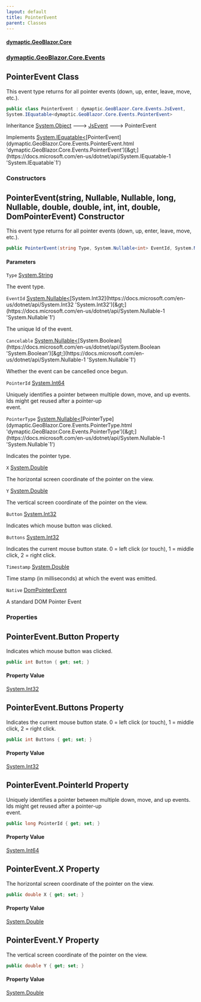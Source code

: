 ```yaml
---
layout: default
title: PointerEvent
parent: Classes
---
```

#### [dymaptic.GeoBlazor.Core](index.html 'index')
### [dymaptic.GeoBlazor.Core.Events](index.html#dymaptic.GeoBlazor.Core.Events 'dymaptic.GeoBlazor.Core.Events')

## PointerEvent Class

This event type returns for all pointer events (down, up, enter, leave, move, etc.).

```csharp
public class PointerEvent : dymaptic.GeoBlazor.Core.Events.JsEvent,
System.IEquatable<dymaptic.GeoBlazor.Core.Events.PointerEvent>
```

Inheritance [System.Object](https://docs.microsoft.com/en-us/dotnet/api/System.Object 'System.Object') &#129106; [JsEvent](dymaptic.GeoBlazor.Core.Events.JsEvent.html 'dymaptic.GeoBlazor.Core.Events.JsEvent') &#129106; PointerEvent

Implements [System.IEquatable&lt;](https://docs.microsoft.com/en-us/dotnet/api/System.IEquatable-1 'System.IEquatable`1')[PointerEvent](dymaptic.GeoBlazor.Core.Events.PointerEvent.html 'dymaptic.GeoBlazor.Core.Events.PointerEvent')[&gt;](https://docs.microsoft.com/en-us/dotnet/api/System.IEquatable-1 'System.IEquatable`1')
### Constructors

<a name='dymaptic.GeoBlazor.Core.Events.PointerEvent.PointerEvent(string,System.Nullable_int_,System.Nullable_bool_,long,System.Nullable_dymaptic.GeoBlazor.Core.Events.PointerType_,double,double,int,int,double,dymaptic.GeoBlazor.Core.Events.DomPointerEvent)'></a>

## PointerEvent(string, Nullable<int>, Nullable<bool>, long, Nullable<PointerType>, double, double, int, int, double, DomPointerEvent) Constructor

This event type returns for all pointer events (down, up, enter, leave, move, etc.).

```csharp
public PointerEvent(string Type, System.Nullable<int> EventId, System.Nullable<bool> Cancelable, long PointerId, System.Nullable<dymaptic.GeoBlazor.Core.Events.PointerType> PointerType, double X, double Y, int Button, int Buttons, double Timestamp, dymaptic.GeoBlazor.Core.Events.DomPointerEvent Native);
```
#### Parameters

<a name='dymaptic.GeoBlazor.Core.Events.PointerEvent.PointerEvent(string,System.Nullable_int_,System.Nullable_bool_,long,System.Nullable_dymaptic.GeoBlazor.Core.Events.PointerType_,double,double,int,int,double,dymaptic.GeoBlazor.Core.Events.DomPointerEvent).Type'></a>

`Type` [System.String](https://docs.microsoft.com/en-us/dotnet/api/System.String 'System.String')

The event type.

<a name='dymaptic.GeoBlazor.Core.Events.PointerEvent.PointerEvent(string,System.Nullable_int_,System.Nullable_bool_,long,System.Nullable_dymaptic.GeoBlazor.Core.Events.PointerType_,double,double,int,int,double,dymaptic.GeoBlazor.Core.Events.DomPointerEvent).EventId'></a>

`EventId` [System.Nullable&lt;](https://docs.microsoft.com/en-us/dotnet/api/System.Nullable-1 'System.Nullable`1')[System.Int32](https://docs.microsoft.com/en-us/dotnet/api/System.Int32 'System.Int32')[&gt;](https://docs.microsoft.com/en-us/dotnet/api/System.Nullable-1 'System.Nullable`1')

The unique Id of the event.

<a name='dymaptic.GeoBlazor.Core.Events.PointerEvent.PointerEvent(string,System.Nullable_int_,System.Nullable_bool_,long,System.Nullable_dymaptic.GeoBlazor.Core.Events.PointerType_,double,double,int,int,double,dymaptic.GeoBlazor.Core.Events.DomPointerEvent).Cancelable'></a>

`Cancelable` [System.Nullable&lt;](https://docs.microsoft.com/en-us/dotnet/api/System.Nullable-1 'System.Nullable`1')[System.Boolean](https://docs.microsoft.com/en-us/dotnet/api/System.Boolean 'System.Boolean')[&gt;](https://docs.microsoft.com/en-us/dotnet/api/System.Nullable-1 'System.Nullable`1')

Whether the event can be cancelled once begun.

<a name='dymaptic.GeoBlazor.Core.Events.PointerEvent.PointerEvent(string,System.Nullable_int_,System.Nullable_bool_,long,System.Nullable_dymaptic.GeoBlazor.Core.Events.PointerType_,double,double,int,int,double,dymaptic.GeoBlazor.Core.Events.DomPointerEvent).PointerId'></a>

`PointerId` [System.Int64](https://docs.microsoft.com/en-us/dotnet/api/System.Int64 'System.Int64')

Uniquely identifies a pointer between multiple down, move, and up events. Ids might get reused after a pointer-up  
event.

<a name='dymaptic.GeoBlazor.Core.Events.PointerEvent.PointerEvent(string,System.Nullable_int_,System.Nullable_bool_,long,System.Nullable_dymaptic.GeoBlazor.Core.Events.PointerType_,double,double,int,int,double,dymaptic.GeoBlazor.Core.Events.DomPointerEvent).PointerType'></a>

`PointerType` [System.Nullable&lt;](https://docs.microsoft.com/en-us/dotnet/api/System.Nullable-1 'System.Nullable`1')[PointerType](dymaptic.GeoBlazor.Core.Events.PointerType.html 'dymaptic.GeoBlazor.Core.Events.PointerType')[&gt;](https://docs.microsoft.com/en-us/dotnet/api/System.Nullable-1 'System.Nullable`1')

Indicates the pointer type.

<a name='dymaptic.GeoBlazor.Core.Events.PointerEvent.PointerEvent(string,System.Nullable_int_,System.Nullable_bool_,long,System.Nullable_dymaptic.GeoBlazor.Core.Events.PointerType_,double,double,int,int,double,dymaptic.GeoBlazor.Core.Events.DomPointerEvent).X'></a>

`X` [System.Double](https://docs.microsoft.com/en-us/dotnet/api/System.Double 'System.Double')

The horizontal screen coordinate of the pointer on the view.

<a name='dymaptic.GeoBlazor.Core.Events.PointerEvent.PointerEvent(string,System.Nullable_int_,System.Nullable_bool_,long,System.Nullable_dymaptic.GeoBlazor.Core.Events.PointerType_,double,double,int,int,double,dymaptic.GeoBlazor.Core.Events.DomPointerEvent).Y'></a>

`Y` [System.Double](https://docs.microsoft.com/en-us/dotnet/api/System.Double 'System.Double')

The vertical screen coordinate of the pointer on the view.

<a name='dymaptic.GeoBlazor.Core.Events.PointerEvent.PointerEvent(string,System.Nullable_int_,System.Nullable_bool_,long,System.Nullable_dymaptic.GeoBlazor.Core.Events.PointerType_,double,double,int,int,double,dymaptic.GeoBlazor.Core.Events.DomPointerEvent).Button'></a>

`Button` [System.Int32](https://docs.microsoft.com/en-us/dotnet/api/System.Int32 'System.Int32')

Indicates which mouse button was clicked.

<a name='dymaptic.GeoBlazor.Core.Events.PointerEvent.PointerEvent(string,System.Nullable_int_,System.Nullable_bool_,long,System.Nullable_dymaptic.GeoBlazor.Core.Events.PointerType_,double,double,int,int,double,dymaptic.GeoBlazor.Core.Events.DomPointerEvent).Buttons'></a>

`Buttons` [System.Int32](https://docs.microsoft.com/en-us/dotnet/api/System.Int32 'System.Int32')

Indicates the current mouse button state. 0 = left click (or touch), 1 = middle click, 2 = right click.

<a name='dymaptic.GeoBlazor.Core.Events.PointerEvent.PointerEvent(string,System.Nullable_int_,System.Nullable_bool_,long,System.Nullable_dymaptic.GeoBlazor.Core.Events.PointerType_,double,double,int,int,double,dymaptic.GeoBlazor.Core.Events.DomPointerEvent).Timestamp'></a>

`Timestamp` [System.Double](https://docs.microsoft.com/en-us/dotnet/api/System.Double 'System.Double')

Time stamp (in milliseconds) at which the event was emitted.

<a name='dymaptic.GeoBlazor.Core.Events.PointerEvent.PointerEvent(string,System.Nullable_int_,System.Nullable_bool_,long,System.Nullable_dymaptic.GeoBlazor.Core.Events.PointerType_,double,double,int,int,double,dymaptic.GeoBlazor.Core.Events.DomPointerEvent).Native'></a>

`Native` [DomPointerEvent](dymaptic.GeoBlazor.Core.Events.DomPointerEvent.html 'dymaptic.GeoBlazor.Core.Events.DomPointerEvent')

A standard DOM Pointer Event
### Properties

<a name='dymaptic.GeoBlazor.Core.Events.PointerEvent.Button'></a>

## PointerEvent.Button Property

Indicates which mouse button was clicked.

```csharp
public int Button { get; set; }
```

#### Property Value
[System.Int32](https://docs.microsoft.com/en-us/dotnet/api/System.Int32 'System.Int32')

<a name='dymaptic.GeoBlazor.Core.Events.PointerEvent.Buttons'></a>

## PointerEvent.Buttons Property

Indicates the current mouse button state. 0 = left click (or touch), 1 = middle click, 2 = right click.

```csharp
public int Buttons { get; set; }
```

#### Property Value
[System.Int32](https://docs.microsoft.com/en-us/dotnet/api/System.Int32 'System.Int32')

<a name='dymaptic.GeoBlazor.Core.Events.PointerEvent.PointerId'></a>

## PointerEvent.PointerId Property

Uniquely identifies a pointer between multiple down, move, and up events. Ids might get reused after a pointer-up  
event.

```csharp
public long PointerId { get; set; }
```

#### Property Value
[System.Int64](https://docs.microsoft.com/en-us/dotnet/api/System.Int64 'System.Int64')

<a name='dymaptic.GeoBlazor.Core.Events.PointerEvent.X'></a>

## PointerEvent.X Property

The horizontal screen coordinate of the pointer on the view.

```csharp
public double X { get; set; }
```

#### Property Value
[System.Double](https://docs.microsoft.com/en-us/dotnet/api/System.Double 'System.Double')

<a name='dymaptic.GeoBlazor.Core.Events.PointerEvent.Y'></a>

## PointerEvent.Y Property

The vertical screen coordinate of the pointer on the view.

```csharp
public double Y { get; set; }
```

#### Property Value
[System.Double](https://docs.microsoft.com/en-us/dotnet/api/System.Double 'System.Double')
